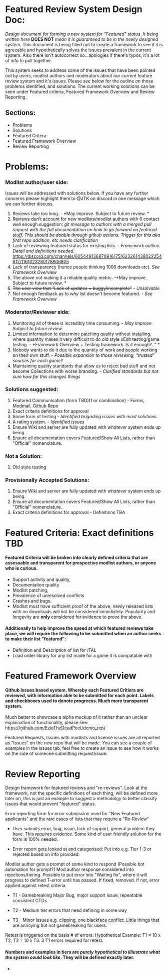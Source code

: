 # **Featured Review System Design Doc:**

*Design document for forming a new system for "Featured" status. It being written here* **DOES NOT** *mean it is guaranteed to be in the newly designed system*. This document is being filled out to create a framework to see if it is agreeable and hypothetically solves the issues prevalent in the current system. Also there isn't autocorrect so...apologies if there's typos, it's a lot of info to pull together.

This system seeks to address some of the issues that have been pointed out by users, modlist authors and moderators about our current feature review system and it's issues. Please see below for the outline on those problems identified, and solutions. The current working solutions can be seen under Featured criteria, Featured Framework Overview and Review Reporting. 

## Sections:
- Problems
- Solutions
- Featured Critera
- Featured Framework Overview 
- Review Reporting


# **Problems:**

### **Modlist author/user side:**

Issues will be addressed with solutions below. If you have any further concerns please highlight them to @JTK on discord in one message which we can further discuss.

1) Reviews take too long. - *May improve. Subject to future review. *
2) Reviews don't account for new modlists/modlist authors with 0 contact well enough.suggestion: *git message to authors with a merged pull request with the full documentation on how to go forward on featured stuff. This should be doable through github actions. Trigger for this aka first repo addition, etc needs clarification*
3) Lack of reviewing featured status for existing lists. - *Framework outline. Detail and definitions needed.* https://discord.com/channels/605449136870916175/623261438022254612/1161023280178806805
4) Lack of transparency (hence people thinking 1000 downloads etc). *See Framework Overview*
5) The above not making it a reliable quality metric. -*May improve. Subject to future review. *
6) ~~The user view that "Lack of updates = buggy/incomplete"~~ - *Unsolvable*
7) Not enough feedback as to *why* list doesn't become featured. - *See Framework Overview*
   

### **Moderator/Reviewer side:**

1) Monitoring all of these is incredibly time consuming. - *May improve. Subject to future review.*
2) Limited information to determine patching quality without installing, where quantity makes it very difficult to do old style xEdit testing/game testing. - *Framework Overview + Testing framework. Is it enough?. " *
3) Nobody wants to do it due to the quantity of work and people working on their own stuff.  - *Possible expansion to those reviewing, "trusted" sources for each game?*
4) Maintaining quality standards that allow us to reject bad stuff and not become Collections with worse branding. - *Clarified standards but not sure how far this changes things*


### **Solutions suggested:**

1) Featured Communication (form TBD)(1 or combination) - Forms, Modmail, Github Repo 
2) Exact criteria definitions for approval
3) Some form of testing - *Identified brigading issues with most solutions.* 
4) A rating system. - *Identified issues*
5) Ensure Wiki and server are fully updated with *whatever* system ends up being.
6) Ensure all documentation covers Featured/Show All Lists, rather than "Official" nomenclature. 


### **Not a Solution:**

1) Old style testing


### **Provisionally Accepted Solutions:**

1) Ensure Wiki and server are fully updated with *whatever* system ends up being.
2) Ensure all documentation covers Featured/Show All Lists, rather than "Official" nomenclature.
3) Exact criteria definitions for approval - Definitions TBA


# Featured Criteria: Exact definitions TBD

#### Featured Criteria will be broken into clearly defined criteria that are assessable and transparent for prospective modlist authors, or anyone who is curious. 

- Support activity and quality, 
- Documentation quality
- Modlist patching, 
- Prevalence of unresolved conflicts
- Crashes and bugs.
- Modlist must have sufficient proof of the above, newly released lists with no downloads will not be considered immidiately. Popularity and longevity are **only** considered for evidence to prove the above.

#### Additionally to help improve the speed at which featured reviews take place, we will require the following to be submitted when an author seeks to make their list "featured":

- Definition and Description of list for /FAL
- Load order library for any list made for a game it is compatable with

# Featured Framework Overview
#### Github Issues based system. Whereby each Featured Critiera are reviewed, with information able to be submitted for each point. Labels and checkboxes used to denote progreess. Much more transparent system. 

Much better to showcase a alpha mockup of it rather than an unclear explaination of functionality, please see: https://github.com/EzioTheDeadPoet/demo_rep/

Featured Requests, Issues with modlists and license issues are all reported as "Issues" on the new repo that will be made. You can see a couple of examples in the issues tab, feel free to create an issue to see how it works on the side of someone submitting request/issue.


# Review Reporting

Design framework for featured reviews and "re-reviews". Look at the framework, not the specific definitions of each thing, will be defined more later on, this is just an example to suggest a methodolgy to better classify issues that would prevent "featured" status.

Error reporting form for error submission used for "New Featured applicants" and the rare cases of lists that may require a "Re-Review"

- User submits error, bug, issue, lack of support, general problem they have. This *requires* evidence. Some kind of user friendly solution for the form is 100% needed. 

- Error report gets looked at and categorised: Put into e.g. Tier 1-3 or rejected based on info provided.

Modlist author gets a prompt of some kind to respond (Possible bot automation for prompt?) Mod author response considered into rejections/tiering. Possible to put error into "Waiting fix", where it will progress to defined T-error until <determined time> has passed. If fixed, removed. If not, error applied against retest criteria. 

- T1 - Gamebreaking Major Bug, major support issue, repeatable consistent CTDs 

- T2 - Medium tier errors that need defining in some way

- T3 - Minor issues e.g. clipping, one blackface conflict. Little things that are annoying but not gamebreaking for users. 

Retest is triggered on the basis # of errors:
Hypothetical Example: T1 = 10 x T2, T2 = 10 x T3.
3 T1 errors required for retest.


#### Numbers and examples in tiers are *purely hypothetical to illiustrate what the system could look like*. They will be defined **exactly** later.




- 
